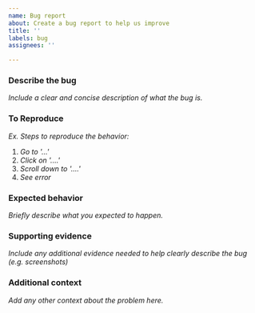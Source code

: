 ```yaml
---
name: Bug report
about: Create a bug report to help us improve
title: ''
labels: bug
assignees: ''

---
```


### Describe the bug
_Include a clear and concise description of what the bug is._

### To Reproduce
_Ex. Steps to reproduce the behavior:_
1. _Go to '...'_
2. _Click on '....'_
3. _Scroll down to '....'_
4. _See error_

### Expected behavior
_Briefly describe what you expected to happen._

### Supporting evidence
_Include any additional evidence needed to help clearly describe the bug (e.g. screenshots)_

### Additional context
_Add any other context about the problem here._
